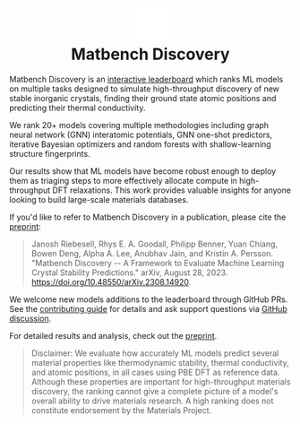 <slot name="title">
  <h1 align="center">
    <img src="https://github.com/janosh/matbench-discovery/raw/main/site/static/favicon.svg" alt="Logo" width="60px"><br>
    Matbench Discovery
  </h1>
</slot>

<h4 align="center" class="toc-exclude" style="display: none;">

[![arXiv](https://img.shields.io/badge/arXiv-2308.14920-blue?logo=arxiv&logoColor=white)](https://arxiv.org/abs/2308.14920)
[![Tests](https://github.com/janosh/matbench-discovery/actions/workflows/test.yml/badge.svg)](https://github.com/janosh/matbench-discovery/actions/workflows/test.yml)
[![GitHub Pages](https://github.com/janosh/matbench-discovery/actions/workflows/gh-pages.yml/badge.svg)](https://github.com/janosh/matbench-discovery/actions/workflows/gh-pages.yml)
[![Requires Python 3.11+](https://img.shields.io/badge/Python-3.11+-blue.svg?logo=python&logoColor=white)](https://python.org/downloads)
[![PyPI](https://img.shields.io/pypi/v/matbench-discovery?logo=pypi&logoColor=white)](https://pypi.org/project/matbench-discovery?logo=pypi&logoColor=white)

</h4>

Matbench Discovery is an [interactive leaderboard](https://janosh.github.io/matbench-discovery/models) which ranks ML models on multiple tasks designed to simulate high-throughput discovery of new stable inorganic crystals, finding their ground state atomic positions and predicting their thermal conductivity.

We rank <slot name="model_count">20+</slot> models covering multiple methodologies including graph neural network (GNN) interatomic potentials, GNN one-shot predictors, iterative Bayesian optimizers and random forests with shallow-learning structure fingerprints.

<slot name="best_report" />

Our results show that ML models have become robust enough to deploy them as triaging steps to more effectively allocate compute in high-throughput DFT relaxations. This work provides valuable insights for anyone looking to build large-scale materials databases.

If you'd like to refer to Matbench Discovery in a publication, please cite the [preprint](https://doi.org/10.48550/arXiv.2308.14920):

> Janosh Riebesell, Rhys E. A. Goodall, Philipp Benner, Yuan Chiang, Bowen Deng, Alpha A. Lee, Anubhav Jain, and Kristin A. Persson. "Matbench Discovery -- A Framework to Evaluate Machine Learning Crystal Stability Predictions." arXiv, August 28, 2023. https://doi.org/10.48550/arXiv.2308.14920.

We welcome new models additions to the leaderboard through GitHub PRs. See the [contributing guide](https://janosh.github.io/matbench-discovery/contribute) for details and ask support questions via [GitHub discussion](https://github.com/janosh/matbench-discovery/discussions).

For detailed results and analysis, check out the [preprint](https://arxiv.org/abs/2308.14920).

> Disclaimer: We evaluate how accurately ML models predict several material properties like thermodynamic stability, thermal conductivity, and atomic positions, in all cases using PBE DFT as reference data. Although these properties are important for high-throughput materials discovery, the ranking cannot give a complete picture of a model's overall ability to drive materials research. A high ranking does not constitute endorsement by the Materials Project.
